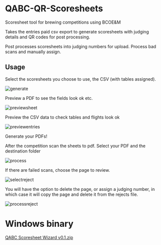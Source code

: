 # QABC-QR-Scoresheets
Scoresheet tool for brewing competitions using BCOE&M

Takes the entries paid csv export to generate scoresheets with judging details and QR codes for post processing.

Post processes scoresheets into judging numbers for upload. Process bad scans and manually assign.

## Usage
Select the scoresheets you choose to use, the CSV (with tables assigned).

![generate](https://user-images.githubusercontent.com/2128947/141775701-4aece719-ef86-47cd-aa8c-4ba85b26de2b.png)

Preview a PDF to see the fields look ok etc.

![previewsheet](https://user-images.githubusercontent.com/2128947/141775725-32225290-f18b-4eb7-8ba1-eb32f6a7f7e1.png)

Preview the CSV data to check tables and flights look ok

![previewentries](https://user-images.githubusercontent.com/2128947/141775723-31ab1532-e58e-4d9d-95e2-d199e72b2be3.png)

Generate your PDFs!

After the competition scan the sheets to pdf. Select your PDF and the destination folder

![process](https://user-images.githubusercontent.com/2128947/141775718-d29aa386-38ce-4fae-9617-bd0d8a4caa8c.png)

If there are failed scans, choose the page to review. 

![selectreject](https://user-images.githubusercontent.com/2128947/141775739-ea05000e-5032-4608-a252-9b4de0881b43.png)

You will have the option to delete the page, or assign a judging number, in which case it will copy the page and delete it from the rejects file.

![processreject](https://user-images.githubusercontent.com/2128947/141775720-e2b25125-de9b-47ae-bdd6-ed6a89d1c104.png)

# Windows binary
[QABC Scoresheet Wizard v0.1.zip](https://objectstorage.ap-sydney-1.oraclecloud.com/p/Un0o3uRORVQk6U35sz40OtBQ6CQH-8_ex1womhe0wkPQAQEU_0mAqsp6vzsYvuVK/n/sdodooe6mbu1/b/goat-bucket/o/QABC%20Scoresheet%20Wizard%20v0.1.zip)
